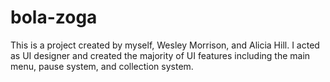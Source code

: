 # bola-zoga

This is a project created by myself, Wesley Morrison, and Alicia Hill. I acted as UI designer and created the majority of UI features including the main menu, pause system, and collection system.
